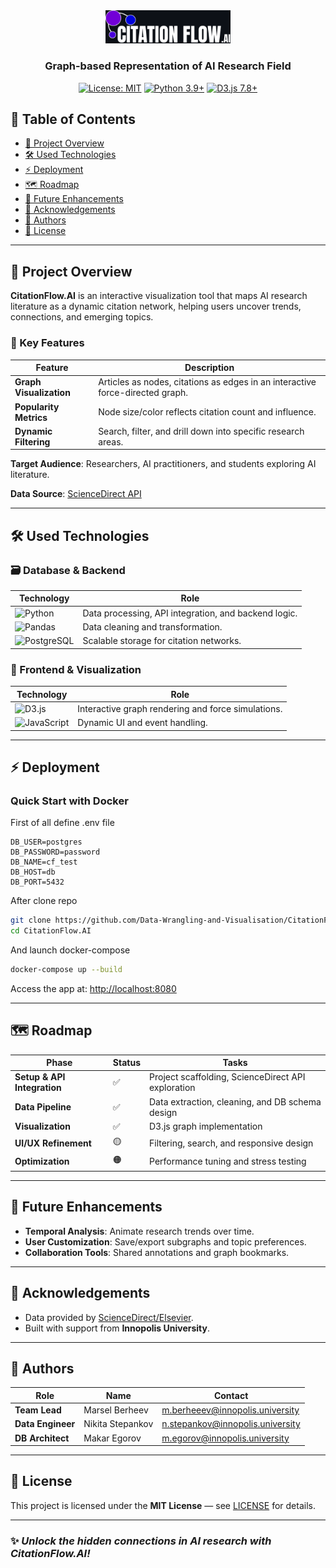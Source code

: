 <div align="center">
  <img src="logo.svg" alt="CitationFlow.AI Logo" width="200"/>

  ### Graph-based Representation of AI Research Field  
  [![License: MIT](https://img.shields.io/badge/License-MIT-yellow.svg)](LICENSE)
  [![Python 3.9+](https://img.shields.io/badge/Python-3.9%2B-blue)](https://www.python.org/)
  [![D3.js 7.8+](https://img.shields.io/badge/D3.js-7.8%2B-orange)](https://d3js.org/)
</div>

## 📌 Table of Contents  
- [🚀 Project Overview](#-project-overview)  
- [🛠️ Used Technologies](#%EF%B8%8F-used-technologies)  
- [⚡ Deployment](#-deployment)  
- [🗺️ Roadmap](#%EF%B8%8F-roadmap)  
- [🔮 Future Enhancements](#-future-enhancements)  
- [🙏 Acknowledgements](#-acknowledgements)  
- [👥 Authors](#-authors)  
- [📜 License](#-license)  

---

## 🚀 Project Overview  
**CitationFlow.AI** is an interactive visualization tool that maps AI research literature as a dynamic citation network, helping users uncover trends, connections, and emerging topics.  

### 🔑 Key Features  
| Feature | Description |  
|---------|-------------|  
| **Graph Visualization** | Articles as nodes, citations as edges in an interactive force-directed graph. |  
| **Popularity Metrics** | Node size/color reflects citation count and influence. |  
| **Dynamic Filtering** | Search, filter, and drill down into specific research areas. |  

**Target Audience**: Researchers, AI practitioners, and students exploring AI literature.  

**Data Source**: [ScienceDirect API](https://www.elsevier.com/solutions/sciencedirect)  

---

## 🛠️ Used Technologies  

### 🗃️ Database & Backend  
| Technology | Role |  
|------------|------|  
| ![Python](https://img.shields.io/badge/Python-3.9%2B-3776AB?logo=python) | Data processing, API integration, and backend logic. |  
| ![Pandas](https://img.shields.io/badge/Pandas-2.0%2B-150458?logo=pandas) | Data cleaning and transformation. |  
| ![PostgreSQL](https://img.shields.io/badge/PostgreSQL-14%2B-4169E1?logo=postgresql) | Scalable storage for citation networks. |  

### 🎨 Frontend & Visualization  
| Technology | Role |  
|------------|------|  
| ![D3.js](https://img.shields.io/badge/D3.js-7.8%2B-F9A03C?logo=d3.js) | Interactive graph rendering and force simulations. |  
| ![JavaScript](https://img.shields.io/badge/JavaScript-ES6%2B-F7DF1E?logo=javascript) | Dynamic UI and event handling. |  

---

## ⚡ Deployment  

### Quick Start with Docker  

First of all define .env file
```
DB_USER=postgres
DB_PASSWORD=password
DB_NAME=cf_test
DB_HOST=db
DB_PORT=5432
```
After clone repo
```bash
git clone https://github.com/Data-Wrangling-and-Visualisation/CitationFlow.AI
cd CitationFlow.AI
```
And launch docker-compose
```bash
docker-compose up --build
```
Access the app at: [http://localhost:8080](http://localhost:8080)  

---

## 🗺️ Roadmap  
| Phase | Status | Tasks |  
|-------|--------|-------|  
| **Setup & API Integration** | ✅ | Project scaffolding, ScienceDirect API exploration |  
| **Data Pipeline** | ✅ | Data extraction, cleaning, and DB schema design |  
| **Visualization** | ✅ | D3.js graph implementation |  
| **UI/UX Refinement** | 🟡 | Filtering, search, and responsive design |  
| **Optimization** | 🟠 | Performance tuning and stress testing |  

---

## 🔮 Future Enhancements  
- **Temporal Analysis**: Animate research trends over time.  
- **User Customization**: Save/export subgraphs and topic preferences.  
- **Collaboration Tools**: Shared annotations and graph bookmarks.  

---

## 🙏 Acknowledgements  
- Data provided by [ScienceDirect/Elsevier](https://www.elsevier.com/solutions/sciencedirect).  
- Built with support from **Innopolis University**.  

---

## 👥 Authors  
| Role | Name | Contact |  
|------|------|---------|  
| **Team Lead** | Marsel Berheev | m.berheeev@innopolis.university |  
| **Data Engineer** | Nikita Stepankov | n.stepankov@innopolis.university |  
| **DB Architect** | Makar Egorov | m.egorov@innopolis.university |  

---

## 📜 License  
This project is licensed under the **MIT License** — see [LICENSE](LICENSE) for details.  

---

### ✨ *Unlock the hidden connections in AI research with CitationFlow.AI!*  
